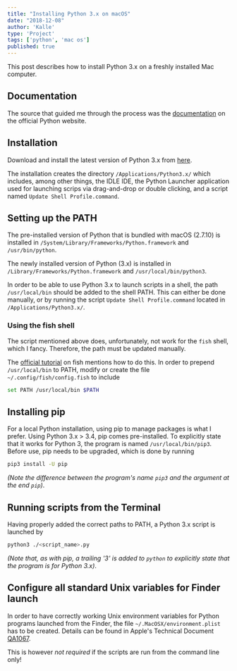 ```yaml
---
title: "Installing Python 3.x on macOS"
date: "2018-12-08"
author: 'Kalle'
type: 'Project'
tags: ['python', 'mac os']
published: true
---
```

This post describes how to install Python 3.x on a freshly installed Mac computer.

## Documentation
The source that guided me through the process was the [documentation](https://docs.python.org/3/using/mac.html) on the official Python website.

## Installation
Download and install the latest version of Python 3.x from [here](https://www.python.org/downloads/mac-osx/).

The installation creates the directory `/Applications/Python3.x/` which includes, among other things, the IDLE IDE, the Python Launcher application used for launching scrips via drag-and-drop or double clicking, and a script named `Update Shell Profile.command`.

## Setting up the PATH
The pre-installed version of Python that is bundled with macOS (2.7.10) is installed in `/System/Library/Frameworks/Python.framework` and `/usr/bin/python`.

The newly installed version of Python (3.x) is installed in `/Library/Frameworks/Python.framework` and `/usr/local/bin/python3`.

In order to be able to use Python 3.x to launch scripts in a shell, the path `/usr/local/bin` should be added to the shell PATH. This can either be done manually, or by running the script `Update Shell Profile.command` located in `/Applications/Python3.x/`.

### Using the fish shell
The script mentioned above does, unfortunately, not work for the `fish` shell, which I fancy. Therefore, the path must be updated manually.

The [official tutorial](https://fishshell.com/docs/current/tutorial.html#tut_path) on fish mentions how to do this. In order to prepend `/usr/local/bin` to PATH, modify or create the file `~/.config/fish/config.fish` to include

```bash
set PATH /usr/local/bin $PATH
```

## Installing pip
For a local Python installation, using pip to manage packages is what I prefer. Using Python 3.x > 3.4, pip comes pre-installed. To explicitly state that it works for Python 3, the program is named `/usr/local/bin/pip3`. Before use, pip needs to be upgraded, which is done by running

```bash
pip3 install -U pip
```

_(Note the difference between the program's name `pip3` and the argument at the end `pip`)_.

## Running scripts from the Terminal
Having properly added the correct paths to PATH, a Python 3.x script is launched by

```bash
python3 ./<script_name>.py
```

_(Note that, as with pip, a trailing '3' is added to `python` to explicitly state that the program is for Python 3.x)_.

## Configure all standard Unix variables for Finder launch
In order to have correctly working Unix environment variables for Python programs launched from the Finder, the file `~/.MacOSX/environment.plist` has to be created. Details can be found in Apple's Technical Document [QA1067](https://developer.apple.com/library/archive/qa/qa1067/).

This is however _not required_ if the scripts are run from the command line only!
